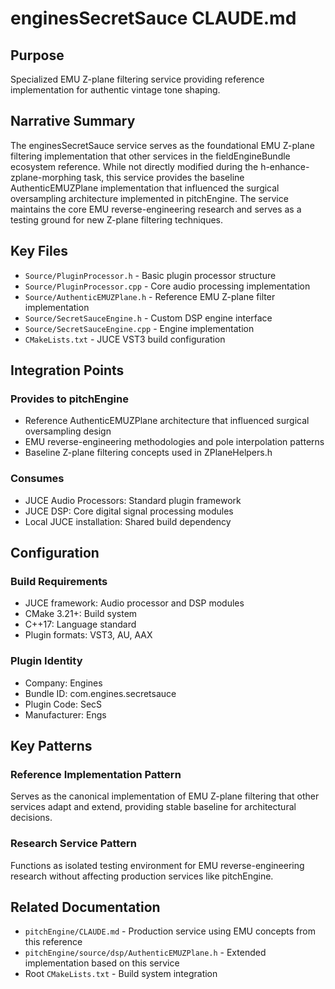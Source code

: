 # enginesSecretSauce CLAUDE.md

## Purpose
Specialized EMU Z-plane filtering service providing reference implementation for authentic vintage tone shaping.

## Narrative Summary
The enginesSecretSauce service serves as the foundational EMU Z-plane filtering implementation that other services in the fieldEngineBundle ecosystem reference. While not directly modified during the h-enhance-zplane-morphing task, this service provides the baseline AuthenticEMUZPlane implementation that influenced the surgical oversampling architecture implemented in pitchEngine. The service maintains the core EMU reverse-engineering research and serves as a testing ground for new Z-plane filtering techniques.

## Key Files
- `Source/PluginProcessor.h` - Basic plugin processor structure
- `Source/PluginProcessor.cpp` - Core audio processing implementation
- `Source/AuthenticEMUZPlane.h` - Reference EMU Z-plane filter implementation
- `Source/SecretSauceEngine.h` - Custom DSP engine interface
- `Source/SecretSauceEngine.cpp` - Engine implementation
- `CMakeLists.txt` - JUCE VST3 build configuration

## Integration Points
### Provides to pitchEngine
- Reference AuthenticEMUZPlane architecture that influenced surgical oversampling design
- EMU reverse-engineering methodologies and pole interpolation patterns
- Baseline Z-plane filtering concepts used in ZPlaneHelpers.h

### Consumes
- JUCE Audio Processors: Standard plugin framework
- JUCE DSP: Core digital signal processing modules
- Local JUCE installation: Shared build dependency

## Configuration
### Build Requirements
- JUCE framework: Audio processor and DSP modules
- CMake 3.21+: Build system
- C++17: Language standard
- Plugin formats: VST3, AU, AAX

### Plugin Identity
- Company: Engines
- Bundle ID: com.engines.secretsauce
- Plugin Code: SecS
- Manufacturer: Engs

## Key Patterns
### Reference Implementation Pattern
Serves as the canonical implementation of EMU Z-plane filtering that other services adapt and extend, providing stable baseline for architectural decisions.

### Research Service Pattern  
Functions as isolated testing environment for EMU reverse-engineering research without affecting production services like pitchEngine.

## Related Documentation
- `pitchEngine/CLAUDE.md` - Production service using EMU concepts from this reference
- `pitchEngine/source/dsp/AuthenticEMUZPlane.h` - Extended implementation based on this service
- Root `CMakeLists.txt` - Build system integration